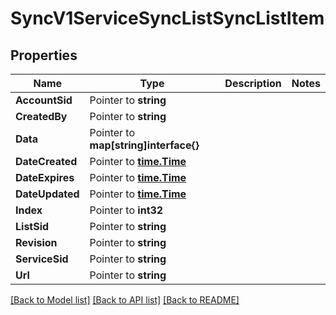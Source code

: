 # SyncV1ServiceSyncListSyncListItem

## Properties

Name | Type | Description | Notes
------------ | ------------- | ------------- | -------------
**AccountSid** | Pointer to **string** |  |
**CreatedBy** | Pointer to **string** |  |
**Data** | Pointer to **map[string]interface{}** |  |
**DateCreated** | Pointer to [**time.Time**](time.Time.md) |  |
**DateExpires** | Pointer to [**time.Time**](time.Time.md) |  |
**DateUpdated** | Pointer to [**time.Time**](time.Time.md) |  |
**Index** | Pointer to **int32** |  |
**ListSid** | Pointer to **string** |  |
**Revision** | Pointer to **string** |  |
**ServiceSid** | Pointer to **string** |  |
**Url** | Pointer to **string** |  |

[[Back to Model list]](../README.md#documentation-for-models) [[Back to API list]](../README.md#documentation-for-api-endpoints) [[Back to README]](../README.md)


